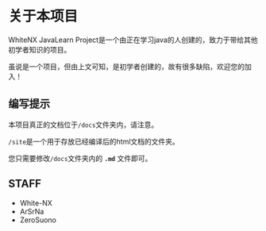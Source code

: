 # 关于本项目

WhiteNX JavaLearn Project是一个由正在学习java的人创建的，致力于带给其他初学者知识的项目。

虽说是一个项目，但由上文可知，是初学者创建的，故有很多缺陷，欢迎您的加入！

## 编写提示

本项目真正的文档位于`/docs`文件夹内，请注意。

`/site`是一个用于存放已经编译后的html文档的文件夹。

您只需要修改`/docs`文件夹内的 **`.md`** 文件即可。

## STAFF 

- White-NX
- ArSrNa
- ZeroSuono
